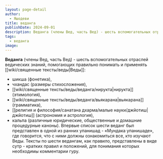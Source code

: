```yaml
---
layout: page-detail
author:
  - Яшодеви
title: веданга
publishDate: 2024-09-01
description: Веданга (члены Вед, часть Вед) - шесть вспомогательных отраслей ведических знаний, помогающих правильно понимать и применять Веды.
tags:
  - веданга
image:
---
```

**Веданга** (члены Вед, часть Вед) - шесть вспомогательных отраслей ведических знаний, помогающих правильно понимать и применять [[wiki/священные тексты/веды|Веды]]: 
- шикша (фонетика), 
- чхандас (размеры стихосложения), 
- [[wiki/священные тексты/веды/веданга/нирукта|нирукта]] (этимология), 
- [[wiki/священные тексты/веды/веданга/вьякарана|вьякарана]] (грамматика), 
- [[религия и философия/санатана дхарма/малые науки/джйотиш|джйотиш]] (астрономия и астрология), 
- кальпа (различные юридические, общественные и домашние процедурные каноны). 
Впервые список шести веданг был представлен в одной из ранних упанишад - «Мундака упанишаде», где говорится, что с ними должны ознакомиться все, кто изучают Веды. Тексты по шести ведангам, как правило, представлены в виде сутр - кратких правил и положений, для понимания которых необходимы комментарии гуру.

